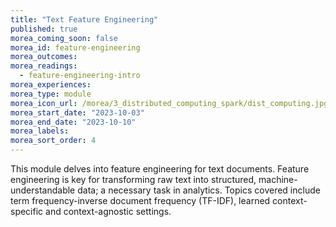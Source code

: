 ```yaml
---
title: "Text Feature Engineering"
published: true
morea_coming_soon: false
morea_id: feature-engineering
morea_outcomes:
morea_readings:
  - feature-engineering-intro
morea_experiences:
morea_type: module
morea_icon_url: /morea/3_distributed_computing_spark/dist_computing.jpg
morea_start_date: "2023-10-03"
morea_end_date: "2023-10-10"
morea_labels:
morea_sort_order: 4
---
```



This module delves into feature engineering for text documents. Feature engineering is key for transforming raw text into structured, machine-understandable data; a necessary task in analytics. Topics covered include term frequency-inverse document frequency (TF-IDF), learned context-specific and context-agnostic settings.